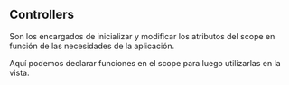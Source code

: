 ##  Controllers

Son los encargados de inicializar y modificar los atributos del scope en función de las necesidades de la aplicación.

Aquí podemos declarar funciones en el scope para luego utilizarlas en la vista.